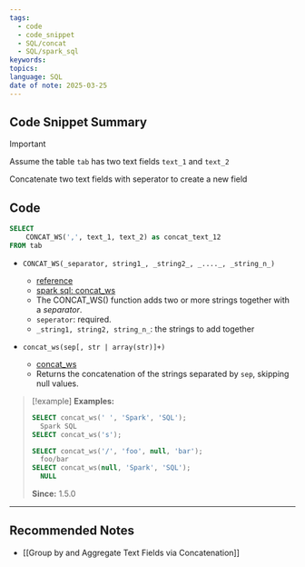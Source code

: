 ```yaml
---
tags:
  - code
  - code_snippet
  - SQL/concat
  - SQL/spark_sql
keywords: 
topics: 
language: SQL
date of note: 2025-03-25
---
```


## Code Snippet Summary

>[!important]
>Assume the table `tab` has two text fields `text_1` and `text_2`
>
>Concatenate two text fields with seperator to create a new field

## Code

```sql
SELECT
	CONCAT_WS(',', text_1, text_2) as concat_text_12
FROM tab	
```

- `CONCAT_WS(_separator, string1_, _string2_, _...._, _string_n_)`
	- [reference](https://www.w3schools.com/sql/func_sqlserver_concat_ws.asp)
	- [spark sql: concat_ws](https://spark.apache.org/docs/latest/api/sql/index.html#concat_ws) 
	- The CONCAT_WS() function adds two or more strings together with a *separator*.
	- `seperator`: required. 
	- `_string1, string2, string_n_`: the strings to add together

- `concat_ws(sep[, str | array(str)]+)`
	- [concat_ws](https://spark.apache.org/docs/latest/api/sql/index.html#concat_ws)
	- Returns the concatenation of the strings separated by `sep`, skipping null values.


>[!example]
>**Examples:**
> 
> ```sql
> SELECT concat_ws(' ', 'Spark', 'SQL');
>   Spark SQL
> SELECT concat_ws('s');
> 
> SELECT concat_ws('/', 'foo', null, 'bar');
>   foo/bar
> SELECT concat_ws(null, 'Spark', 'SQL');
>   NULL
> ```
> 
> **Since:** 1.5.0




-----------
##  Recommended Notes

- [[Group by and Aggregate Text Fields via Concatenation]]